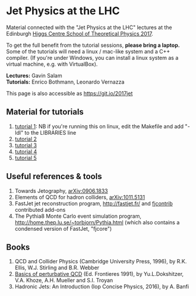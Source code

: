 # Jet Physics at the LHC

Material connected with the "Jet Physics at the LHC" lectures at the Edinburgh
[Higgs Centre School of Theoretical Physics 2017](https://higgs.ph.ed.ac.uk/workshops/higgs-centre-school-theoretical-physics-2017).

To get the full benefit from the tutorial sessions, __please bring a
laptop.__ Some of the tutorials will need a linux /
mac-like system and a C++ compiler. (If you're under Windows, you can
install a linux system as a virtual machine, e.g. with VirtualBox).

__Lectures:__ Gavin Salam  
__Tutorials:__ Enrico Bothmann, Leonardo Vernazza

This page is also accessible as https://git.io/2017jet

## Material for tutorials
1. [tutorial 1](tutorial-1/tutorial1.pdf): NB if you're running this on linux, edit the Makefile and add "-ldl" to the LIBRARIES line
2. [tutorial 2](tutorial-2/tutorial2.pdf)
3. [tutorial 3](tutorial-3/tutorial3.pdf)
4. [tutorial 4](tutorial-4/tutorial4.pdf)
5. [tutorial 5](tutorial-5/tutorial5.pdf)

## Useful references & tools
1. Towards Jetography, [arXiv:0906.1833](https://arxiv.org/abs/0906.1833)
2. Elements of QCD for hadron colliders, [arXiv:1011.5131](https://arxiv.org/abs/1011.5131)
3. FastJet jet reconstruction program, http://fastjet.fr/ and [fjcontrib](https://fastjet.hepforge.org/contrib/) contributed add-ons
4. The Pythia8 Monte Carlo event simulation program, http://home.thep.lu.se/~torbjorn/Pythia.html (which also contains a condensed version of FastJet, "fjcore")

## Books
1. QCD and Collider Physics (Cambridge University Press, 1996), by R.K. Ellis, W.J. Stirling and B.R. Webber 
2. [Basics of perturbative QCD](http://www.lpthe.jussieu.fr/~yuri/BPQCD/BPQCD.pdf) (Ed. Frontieres 1991), by Yu.L.Dokshitzer, V.A. Khoze, A.H. Mueller and S.I. Troyan
3. Hadronic Jets: An Introduction (Iop Concise Physics, 2016), by A. Banfi
